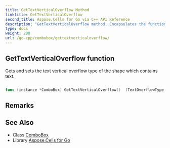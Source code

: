 ```yaml
---
title: GetTextVerticalOverflow Method 
linktitle: GetTextVerticalOverflow
second_title: Aspose.Cells for Go via C++ API Reference
description: 'GetTextVerticalOverflow method. Encapsulates the function that represents gettextverticaloverflow in Go.'
type: docs
weight: 200
url: /go-cpp/combobox/gettextverticaloverflow/
---
```


## GetTextVerticalOverflow function

Gets and sets the text vertical overflow type of the shape which contains text.

```go

func (instance *ComboBox) GetTextVerticalOverflow()  (TextOverflowType,  error) 

```

## Remarks


## See Also

* Class [ComboBox](../)
* Library [Aspose.Cells for Go](../../)
